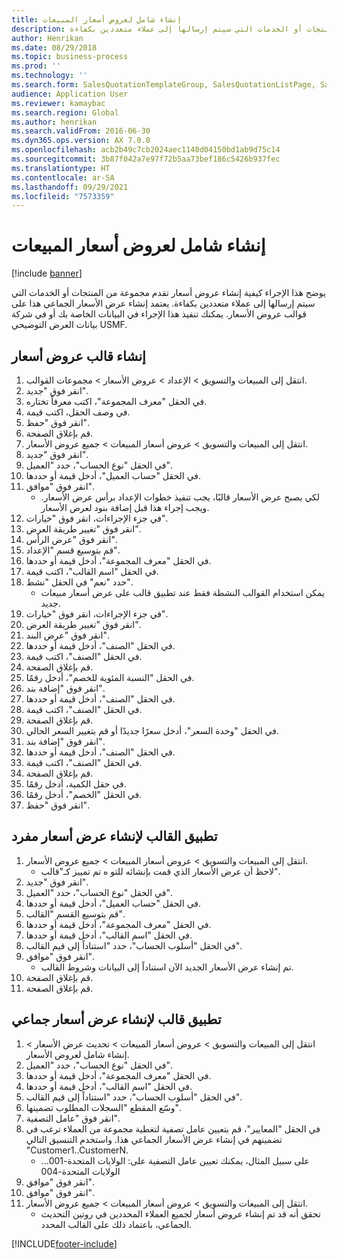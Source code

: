 ```yaml
---
title: إنشاء شامل لعروض أسعار المبيعات
description: يوضح هذا الإجراء كيفية إنشاء عروض أسعار تقدم مجموعة من المنتجات أو الخدمات التي سيتم إرسالها إلى عملاء متعددين بكفاءة.
author: Henrikan
ms.date: 08/29/2018
ms.topic: business-process
ms.prod: ''
ms.technology: ''
ms.search.form: SalesQuotationTemplateGroup, SalesQuotationListPage, SalesCreateQuotation, SalesQuotationTable, SysQueryForm, SalesQuickQuote
audience: Application User
ms.reviewer: kamaybac
ms.search.region: Global
ms.author: henrikan
ms.search.validFrom: 2016-06-30
ms.dyn365.ops.version: AX 7.0.0
ms.openlocfilehash: acb2b49c7cb2024aec1140d04150bd1ab9d75c14
ms.sourcegitcommit: 3b87f042a7e97f72b5aa73bef186c5426b937fec
ms.translationtype: HT
ms.contentlocale: ar-SA
ms.lasthandoff: 09/29/2021
ms.locfileid: "7573359"
---
```

# <a name="mass-create-sales-quotations"></a>إنشاء شامل لعروض أسعار المبيعات

[!include [banner](../../includes/banner.md)]

يوضح هذا الإجراء كيفية إنشاء عروض أسعار تقدم مجموعة من المنتجات أو الخدمات التي سيتم إرسالها إلى عملاء متعددين بكفاءة. يعتمد إنشاء عرض الأسعار الجماعي هذا على قوالب عروض الأسعار. يمكنك تنفيذ هذا الإجراء في البيانات الخاصة بك أو في شركة بيانات العرض التوضيحي USMF.


## <a name="create-a-quotation-template"></a>إنشاء قالب عروض أسعار
1. انتقل إلى المبيعات والتسويق > الإعداد > عروض الأسعار > مجموعات القوالب.
2. انقر فوق "جديد".
3. في الحقل "معرف المجموعة"، اكتب معرفاً تختاره.
4. في وصف الحقل، اكتب قيمة.
5. انقر فوق "حفظ".
6. قم بإغلاق الصفحة.
7. انتقل إلى المبيعات والتسويق > عروض أسعار المبيعات > جميع عروض الأسعار.
8. انقر فوق "جديد".
9. في الحقل "نوع الحساب"، حدد "العميل".
10. في الحقل "حساب العميل"، أدخل قيمة أو حددها.
11. انقر فوق "موافق".
    * لكي يصبح عرض الأسعار قالبًا، يجب تنفيذ خطوات الإعداد برأس عرض الأسعار. ويجب إجراء هذا قبل إضافة بنود لعرض الأسعار.   
12. في جزء الإجراءات، انقر فوق "خيارات".
13. انقر فوق "تغيير طريقة العرض‬".
14. انقر فوق "عرض الرأس".
15. قم بتوسيع قسم "الإعداد".
16. في الحقل "معرف المجموعة"، أدخل قيمة أو حددها.
17. في الحقل "اسم القالب"، اكتب قيمة.
18. حدد "نعم" في الحقل "نشط".
    * يمكن استخدام القوالب النشطة فقط عند تطبيق قالب على عرض أسعار مبيعات جديد.  
19. في جزء الإجراءات، انقر فوق "خيارات".
20. انقر فوق "تغيير طريقة العرض‬".
21. انقر فوق "عرض البند".
22. في الحقل "الصنف"، أدخل قيمة أو حددها.
23. في الحقل "الصنف"، اكتب قيمة.
24. قم بإغلاق الصفحة.
25. في الحقل "‏‫النسبة المئوية‬ للخصم‬"، أدخل رقمًا.
26. انقر فوق "إضافة بند".
27. في الحقل "الصنف"، أدخل قيمة أو حددها.
28. في الحقل "الصنف"، اكتب قيمة.
29. قم بإغلاق الصفحة.
30. في الحقل "وحدة السعر"، أدخل سعرًا جديدًا أو قم بتغيير السعر الحالي.
31. انقر فوق "إضافة بند".
32. في الحقل "الصنف"، أدخل قيمة أو حددها.
33. في الحقل "الصنف"، اكتب قيمة.
34. قم بإغلاق الصفحة.
35. في حقل الكمية، أدخل رقمًا.
36. في الحقل "الخصم"، أدخل رقمًا.
37. انقر فوق "حفظ".

## <a name="apply-the-template-to-create-a-single-quotation"></a>تطبيق القالب لإنشاء عرض أسعار مفرد
1. انتقل إلى المبيعات والتسويق > عروض أسعار المبيعات > جميع عروض الأسعار.
    * لاحظ أن عرض الأسعار الذي قمت بإنشائه للتو ه تم تمييز كـ"قالب".  
2. انقر فوق "جديد".
3. في الحقل "نوع الحساب"، حدد "العميل".
4. في الحقل "حساب العميل"، أدخل قيمة أو حددها.
5. قم بتوسيع القسم "القالب".
6. في الحقل "معرف المجموعة"، أدخل قيمة أو حددها.
7. في الحقل "اسم القالب"، أدخل قيمة أو حددها.
8. في الحقل "أسلوب الحساب"، حدد "استناداً إلى قيم القالب".
9. انقر فوق "موافق".
    * تم إنشاء عرض الأسعار الجديد الآن استناداً إلى البيانات وشروط القالب.  
10. قم بإغلاق الصفحة.
11. قم بإغلاق الصفحة.

## <a name="apply-the-template-to-mass-create-quotations"></a>تطبيق قالب لإنشاء عرض أسعار جماعي
1. انتقل إلى المبيعات والتسويق > عروض أسعار المبيعات > تحديث عرض الأسعار > إنشاء شامل لعروض الأسعار.
2. في الحقل "نوع الحساب"، حدد "العميل".
3. في الحقل "معرف المجموعة"، أدخل قيمة أو حددها.
4. في الحقل "اسم القالب"، أدخل قيمة أو حددها.
5. في الحقل "أسلوب الحساب"، حدد "استناداً إلى قيم القالب".
6. وسّع المقطع "السجلات المطلوب تضمينها‬".
7. انقر فوق "عامل التصفية".
8. في الحقل "المعايير"، قم بتعيين عامل تصفية لتغطية مجموعة من العملاء ترغب في تضمينهم في إنشاء عرض الأسعار الجماعي هذا. واستخدم التنسيق التالي "Customer1..CustomerN.
    * على سبيل المثال، يمكنك تعيين عامل التصفية على: الولايات المتحدة-001... الولايات المتحدة-004  
9. انقر فوق "موافق".
10. انقر فوق "موافق".
11. انتقل إلى المبيعات والتسويق > عروض أسعار المبيعات > جميع عروض الأسعار.
    * تحقق أنه قد تم إنشاء عروض أسعار لجميع العملاء المحددين في روتين التحديث الجماعي، باعتماد ذلك على القالب المحدد.  



[!INCLUDE[footer-include](../../../includes/footer-banner.md)]